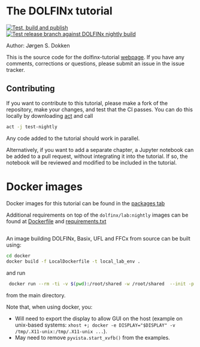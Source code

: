 # The DOLFINx tutorial
[![Test, build and publish](https://github.com/jorgensd/dolfinx-tutorial/actions/workflows/build-publish.yml/badge.svg)](https://github.com/jorgensd/dolfinx-tutorial/actions/workflows/build-publish.yml)
[![Test release branch against DOLFINx nightly build](https://github.com/jorgensd/dolfinx-tutorial/actions/workflows/nightly.yml/badge.svg)](https://github.com/jorgensd/dolfinx-tutorial/actions/workflows/nightly.yml)

Author: Jørgen S. Dokken

This is the source code for the dolfinx-tutorial [webpage](https://jorgensd.github.io/dolfinx-tutorial/).
If you have any comments, corrections or questions, please submit an issue in the issue tracker.

## Contributing
If you want to contribute to this tutorial, please make a fork of the repository, make your changes, and test that the CI passes. You can do this locally by downloading [act](https://github.com/nektos/act) and call
```bash
act -j test-nightly
```
Any code added to the tutorial should work in parallel.

Alternatively, if you want to add a separate chapter, a Jupyter notebook can be added to a pull request, without integrating it into the tutorial. If so, the notebook will be reviewed and modified to be included in the tutorial.

# Docker images
Docker images for this tutorial can be found in the [packages tab](https://github.com/jorgensd/dolfinx-tutorial/pkgs/container/dolfinx-tutorial) 

Additional requirements on top of the `dolfinx/lab:nightly` images can be found at [Dockerfile](docker/Dockerfile) and [requirements.txt](docker/requirements.txt)

##
An image building DOLFINx, Basix, UFL and FFCx from source can be built using:
```bash
cd docker
docker build -f LocalDockerfile -t local_lab_env .
```
and run
```bash
 docker run --rm -ti -v $(pwd):/root/shared -w /root/shared  --init -p 8888:8888 local_lab_env
 ```
from the main directory.

Note that, when using docker, you:

- Will need to export the display to allow GUI on the host (example on unix-based systems: `xhost +; docker -e DISPLAY="$DISPLAY" -v /tmp/.X11-unix:/tmp/.X11-unix ...`).
- May need to remove `pyvista.start_xvfb()` from the examples.
